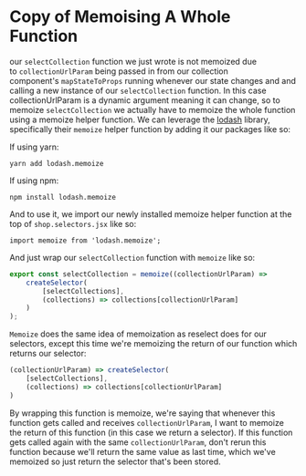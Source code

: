 # Copy of Memoising A Whole Function

our `selectCollection` function we just wrote is not memoized due to `collectionUrlParam` being passed in from our collection component's `mapStateToProps` running whenever our state changes and and calling a new instance of our `selectCollection` function. In this case collectionUrlParam is a dynamic argument meaning it can change, so to memoize `selectCollection` we actually have to memoize the whole function using a memoize helper function. We can leverage the [lodash](https://lodash.com/docs/4.17.15#memoize) library, specifically their `memoize` helper function by adding it our packages like so:

If using yarn:

`yarn add lodash.memoize`

If using npm:

`npm install lodash.memoize`

And to use it, we import our newly installed memoize helper function at the top of `shop.selectors.jsx` like so:

`import memoize from 'lodash.memoize';`

And just wrap our `selectCollection` function with `memoize` like so:

```jsx
export const selectCollection = memoize((collectionUrlParam) => 
	createSelector( 
		[selectCollections], 
		(collections) => collections[collectionUrlParam] 
	)
);
```

`Memoize` does the same idea of memoization as reselect does for our selectors, except this time we're memoizing the return of our function which returns our selector:

```jsx
(collectionUrlParam) => createSelector( 
	[selectCollections], 
	(collections) => collections[collectionUrlParam] 
)
```

By wrapping this function is memoize, we're saying that whenever this function gets called and receives `collectionUrlParam`, I want to memoize the return of this function (in this case we return a selector). If this function gets called again with the same `collectionUrlParam`, don't rerun this function because we'll return the same value as last time, which we've memoized so just return the selector that's been stored.